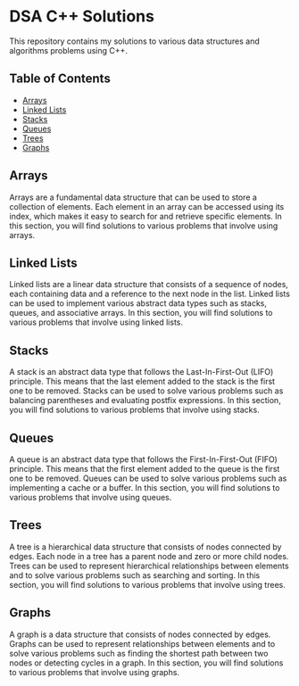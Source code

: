 # DSA C++ Solutions

This repository contains my solutions to various data structures and algorithms problems using C++.

## Table of Contents
- [Arrays](#arrays)
- [Linked Lists](https://github.com/taahahussainkhan/Data-Structures-and-Algorithms-CPP/tree/main/Linked%20List)
- [Stacks](#stacks)
- [Queues](https://github.com/taahahussainkhan/Data-Structures-and-Algorithms-CPP/tree/main/Queue)
- [Trees](#trees)
- [Graphs](#graphs)

## Arrays
Arrays are a fundamental data structure that can be used to store a collection of elements. Each element in an array can be accessed using its index, which makes it easy to search for and retrieve specific elements. In this section, you will find solutions to various problems that involve using arrays.

## Linked Lists
Linked lists are a linear data structure that consists of a sequence of nodes, each containing data and a reference to the next node in the list. Linked lists can be used to implement various abstract data types such as stacks, queues, and associative arrays. In this section, you will find solutions to various problems that involve using linked lists.

## Stacks
A stack is an abstract data type that follows the Last-In-First-Out (LIFO) principle. This means that the last element added to the stack is the first one to be removed. Stacks can be used to solve various problems such as balancing parentheses and evaluating postfix expressions. In this section, you will find solutions to various problems that involve using stacks.

## Queues
A queue is an abstract data type that follows the First-In-First-Out (FIFO) principle. This means that the first element added to the queue is the first one to be removed. Queues can be used to solve various problems such as implementing a cache or a buffer. In this section, you will find solutions to various problems that involve using queues.

## Trees
A tree is a hierarchical data structure that consists of nodes connected by edges. Each node in a tree has a parent node and zero or more child nodes. Trees can be used to represent hierarchical relationships between elements and to solve various problems such as searching and sorting. In this section, you will find solutions to various problems that involve using trees.

## Graphs
A graph is a data structure that consists of nodes connected by edges. Graphs can be used to represent relationships between elements and to solve various problems such as finding the shortest path between two nodes or detecting cycles in a graph. In this section, you will find solutions to various problems that involve using graphs.
